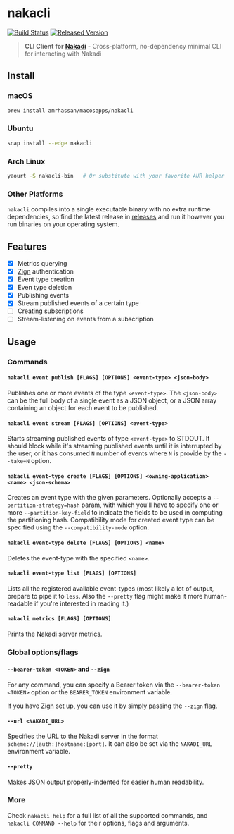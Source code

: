 # nakacli #
[![Build Status](https://travis-ci.org/amrhassan/nakacli.svg?branch=master)](https://travis-ci.org/amrhassan/nakacli)
[![Released Version](https://img.shields.io/crates/v/nakacli.svg)](https://crates.io/crates/nakacli)

> **CLI Client for [Nakadi](https://zalando.github.io/nakadi/)** - Cross-platform, no-dependency minimal CLI for interacting with Nakadi

## Install ##
### macOS ###
```bash
brew install amrhassan/macosapps/nakacli
```
### Ubuntu ###
```bash
snap install --edge nakacli
```
### Arch Linux ###
```bash
yaourt -S nakacli-bin   # Or substitute with your favorite AUR helper
```

### Other Platforms ###
`nakacli` compiles into a single executable binary with no extra runtime dependencies, so find the latest release in [releases](https://github.com/amrhassan/nakacli/releases) and run it however you run binaries on your operating system.

## Features ##
- [x] Metrics querying
- [x] [Zign](https://github.com/zalando-stups/zign) authentication
- [x] Event type creation
- [x] Even type deletion
- [x] Publishing events
- [x] Stream published events of a certain type
- [ ] Creating subscriptions
- [ ] Stream-listening on events from a subscription

## Usage ##
### Commands ###
#### `nakacli event publish [FLAGS] [OPTIONS] <event-type> <json-body>` ####
Publishes one or more events of the type `<event-type>`. The `<json-body>` can be the full body of a single event as a JSON object, or a JSON array containing an object for each event to be published.

#### `nakacli event stream [FLAGS] [OPTIONS] <event-type>` ####
Starts streaming published events of type `<event-type>` to STDOUT. It should block while it's streaming published events until it is interrupted by the user, or it has consumed `N` number of events where `N` is provide by the `--take=N` option.

#### `nakacli event-type create [FLAGS] [OPTIONS] <owning-application> <name> <json-schema>` ####
Creates an event type with the given parameters. Optionally accepts a `--partition-strategy=hash` param, with which you'll have to specify one or more `--partition-key-field` to indicate the fields to be used in computing the partitioning hash. Compatibility mode for created event type can be specified using the `--compatibility-mode` option.

#### `nakacli event-type delete [FLAGS] [OPTIONS] <name>` ####
Deletes the event-type with the specified `<name>`.

#### `nakacli event-type list [FLAGS] [OPTIONS]` ####
Lists all the registered available event-types (most likely a lot of output, prepare to pipe it to `less`. Also the `--pretty` flag might make it more human-readable if you're interested in reading it.)

#### `nakacli metrics [FLAGS] [OPTIONS]` ####
Prints the Nakadi server metrics.

### Global options/flags ###
#### `--bearer-token <TOKEN>` and `--zign` ####
For any command, you can specify a Bearer token via the `--bearer-token <TOKEN>` option or the `BEARER_TOKEN` environment variable.

If you have [Zign](https://github.com/zalando-stups/zign) set up, you can use it by simply passing the `--zign` flag.

#### `--url <NAKADI_URL>` ####
Specifies the URL to the Nakadi server in the format `scheme://[auth:]hostname:[port]`. It can also be set via the `NAKADI_URL` environment variable.

#### `--pretty` ####
Makes JSON output properly-indented for easier human readability.

### More ###
Check `nakacli help` for a full list of all the supported commands, and `nakacli COMMAND --help` for their options, flags and arguments.
